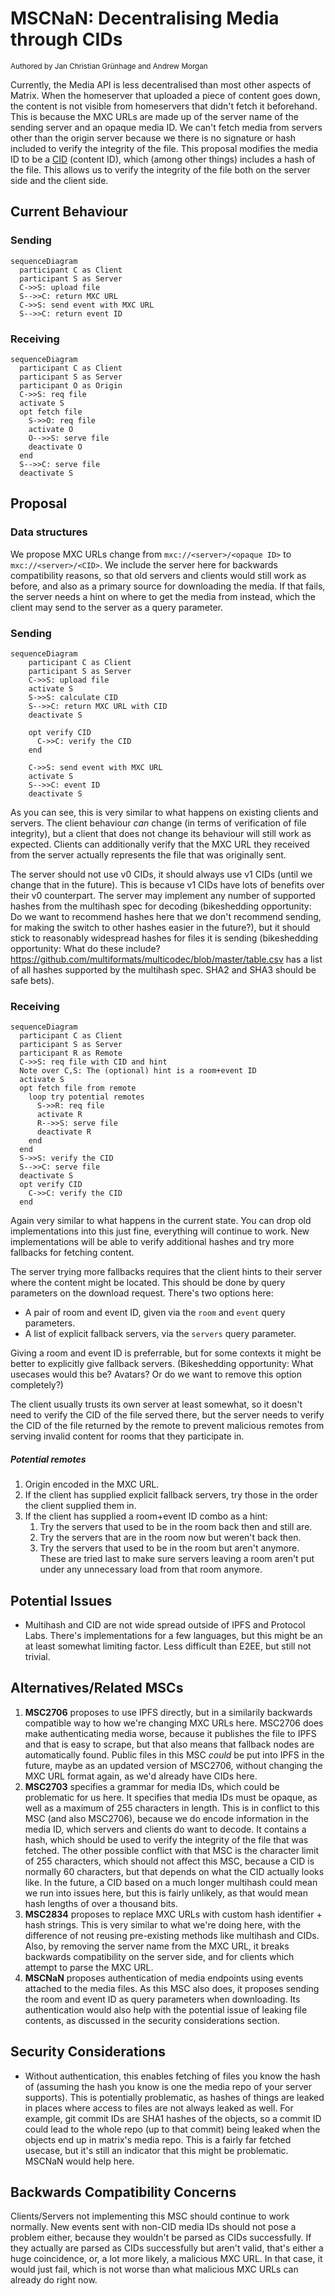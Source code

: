 # MSCNaN: Decentralising Media through CIDs
<sup>Authored by Jan Christian Grünhage and Andrew Morgan</sup>

Currently, the Media API is less decentralised than most other aspects of
Matrix. When the homeserver that uploaded a piece of content goes down, the
content is not visible from homeservers that didn't fetch it beforehand. This is
because the MXC URLs are made up of the server name of the sending server and an
opaque media ID. We can't fetch media from servers other than the origin server
because we there is no signature or hash included to verify the integrity of the
file. This proposal modifies the media ID to be a
[CID](https:/github.com/multiformats/cid) (content ID), which (among other
things) includes a hash of the file. This allows us to verify the integrity of
the file both on the server side and the client side.

## Current Behaviour
### Sending
```mermaid
sequenceDiagram
  participant C as Client
  participant S as Server
  C->>S: upload file
  S-->>C: return MXC URL
  C->>S: send event with MXC URL
  S-->>C: return event ID
```

### Receiving
```mermaid
sequenceDiagram
  participant C as Client
  participant S as Server
  participant O as Origin
  C->>S: req file
  activate S
  opt fetch file
    S->>O: req file
    activate O
    O-->>S: serve file
    deactivate O
  end
  S-->>C: serve file
  deactivate S
```

## Proposal
### Data structures
We propose MXC URLs change from `mxc://<server>/<opaque ID>` to
`mxc://<server>/<CID>`. We include the server here for backwards compatibility
reasons, so that old servers and clients would still work as before, and also as
a primary source for downloading the media. If that fails, the server needs a
hint on where to get the media from instead, which the client may send to the
server as a query parameter.

### Sending
```mermaid
sequenceDiagram
    participant C as Client
    participant S as Server
    C->>S: upload file
    activate S
    S->>S: calculate CID
    S-->>C: return MXC URL with CID
    deactivate S

    opt verify CID
      C->>C: verify the CID
    end

    C->>S: send event with MXC URL
    activate S
    S-->>C: event ID
    deactivate S
```

As you can see, this is very similar to what happens on existing clients and
servers. The client behaviour *can* change (in terms of verification of file
integrity), but a client that does not change its behaviour will still work as
expected. Clients can additionally verify that the MXC URL they received from
the server actually represents the file that was originally sent.

The server should not use v0 CIDs, it should always use v1 CIDs (until we change
that in the future). This is because v1 CIDs have lots of benefits over their v0
counterpart. The server may implement any number of supported hashes from the
multihash spec for decoding (bikeshedding opportunity: Do we want to recommend
hashes here that we don't recommend sending, for making the switch to other
hashes easier in the future?), but it should stick to reasonably widespread
hashes for files it is sending (bikeshedding opportunity: What do these include?
https://github.com/multiformats/multicodec/blob/master/table.csv has a list of
all hashes supported by the multihash spec. SHA2 and SHA3 should be safe bets).

### Receiving
```mermaid
sequenceDiagram
  participant C as Client
  participant S as Server
  participant R as Remote
  C->>S: req file with CID and hint
  Note over C,S: The (optional) hint is a room+event ID
  activate S
  opt fetch file from remote
    loop try potential remotes
      S->>R: req file
      activate R
      R-->>S: serve file
      deactivate R
    end
  end
  S->>S: verify the CID
  S-->>C: serve file
  deactivate S
  opt verify CID
    C->>C: verify the CID
  end
```

Again very similar to what happens in the current state. You can drop old
implementations into this just fine, everything will continue to work.  New
implementations will be able to verify additional hashes and try more fallbacks
for fetching content.

The server trying more fallbacks requires that the client hints to their server
where the content might be located. This should be done by query parameters on
the download request. There's two options here:
 - A pair of room and event ID, given via the `room` and `event` query
   parameters.
 - A list of explicit fallback servers, via the `servers` query parameter.

Giving a room and event ID is preferrable, but for some contexts it might be
better to explicitly give fallback servers. (Bikeshedding opportunity: What
usecases would this be? Avatars? Or do we want to remove this option completely?)

The client usually trusts its own server at least somewhat, so it doesn't need
to verify the CID of the file served there, but the server needs to verify the
CID of the file returned by the remote to prevent malicious remotes from serving
invalid content for rooms that they participate in.

##### Potential remotes
1. Origin encoded in the MXC URL.
2. If the client has supplied explicit fallback servers, try those in the order
   the client supplied them in.
3. If the client has supplied a room+event ID combo as a hint:
	1. Try the servers that used to be in the room back then and still are.
	2. Try the servers that are in the room now but weren't back then.
	3. Try the servers that used to be in the room but aren't anymore. These are
	   tried last to make sure servers leaving a room aren't put under any
	   unnecessary load from that room anymore.

## Potential Issues
 - Multihash and CID are not wide spread outside of IPFS and Protocol Labs.
   There's implementations for a few languages, but this might be an at least
   somewhat limiting factor. Less difficult than E2EE, but still not trivial.

## Alternatives/Related MSCs
1. **MSC2706** proposes to use IPFS directly, but in a similarily backwards
   compatible way to how we're changing MXC URLs here. MSC2706 does make
   authenticating media worse, because it publishes the file to IPFS and that is
   easy to scrape, but that also means that fallback nodes are automatically
   found. Public files in this MSC *could* be put into IPFS in the future, maybe
   as an updated version of MSC2706, without changing the MXC URL format again,
   as we'd already have CIDs here.
1. **MSC2703** specifies a grammar for media IDs, which could be problematic for
   us here. It specifies that media IDs must be opaque, as well as a maximum of
   255 characters in length. This is in conflict to this MSC (and also MSC2706),
   because we do encode information in the media ID, which servers and clients
   do want to decode. It contains a hash, which should be used to verify the
   integrity of the file that was fetched. The other possible conflict with that
   MSC is the character limit of 255 characters, which should not affect this
   MSC, because a CID is normally 60 characters, but that depends on what the
   CID actually looks like. In the future, a CID based on a much longer
   multihash could mean we run into issues here, but this is fairly unlikely, as
   that would mean hash lengths of over a thousand bits.
1. **MSC2834** proposes to replace MXC URLs with custom hash identifier + hash
   strings. This is very similar to what we're doing here, with the difference
   of not reusing pre-existing methods like multihash and CIDs. Also, by
   removing the server name from the MXC URL, it breaks backwards compatibility
   on the server side, and for clients which attempt to parse the MXC URL.
1. **MSCNaN** proposes authentication of media endpoints using events attached
   to the media files. As this MSC also does, it proposes sending the room and
   event ID as query parameters when downloading. Its authentication would also
   help with the potential issue of leaking file contents, as discussed in the
   security considerations section.

## Security Considerations
 - Without authentication, this enables fetching of files you know the hash of
   (assuming the hash you know is one the media repo of your server supports).
   This is potentially problematic, as hashes of things are leaked in places
   where access to files are not always leaked as well. For example, git commit
   IDs are SHA1 hashes of the objects, so a commit ID could lead to the whole
   repo (up to that commit) being leaked when the objects end up in matrix's
   media repo. This is a fairly far fetched usecase, but it's still an indicator
   that this might be problematic.  MSCNaN would help here.

## Backwards Compatibility Concerns
Clients/Servers not implementing this MSC should continue to work normally. New
events sent with non-CID media IDs should not pose a problem either, because
they wouldn't be parsed as CIDs successfully. If they actually are parsed as
CIDs successfully but aren't valid, that's either a huge coincidence, or, a lot
more likely, a malicious MXC URL. In that case, it would just fail, which is not
worse than what malicious MXC URLs can already do right now.
